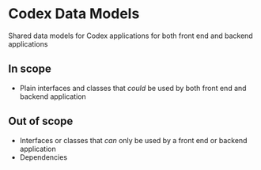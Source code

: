 # Codex Data Models
Shared data models for Codex applications for both front end and backend applications

## In scope
- Plain interfaces and classes that *could* be used by both front end and backend application

## Out of scope
- Interfaces or classes that *can* only be used by a front end or backend application
- Dependencies